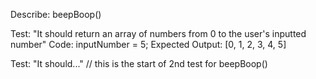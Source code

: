 Describe: beepBoop()

Test: "It should return an array of numbers from 0 to the user's inputted number"
Code: 
inputNumber = 5;
Expected Output: [0, 1, 2, 3, 4, 5]

Test: "It should..." // this is the start of 2nd test for beepBoop()